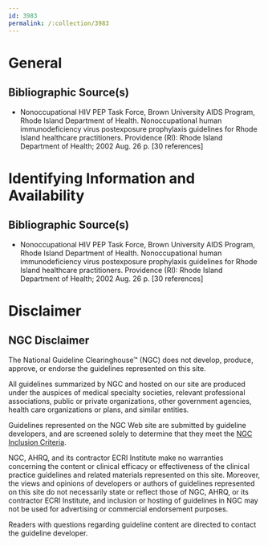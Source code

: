 ```yaml
---
id: 3983
permalink: /:collection/3983
---
```


# General

## Bibliographic Source(s)

- Nonoccupational HIV PEP Task Force, Brown University AIDS Program, Rhode Island Department of Health. Nonoccupational human immunodeficiency virus postexposure prophylaxis guidelines for Rhode Island healthcare practitioners. Providence (RI): Rhode Island Department of Health; 2002 Aug. 26 p. [30 references]

# Identifying Information and Availability

## Bibliographic Source(s)

- Nonoccupational HIV PEP Task Force, Brown University AIDS Program, Rhode Island Department of Health. Nonoccupational human immunodeficiency virus postexposure prophylaxis guidelines for Rhode Island healthcare practitioners. Providence (RI): Rhode Island Department of Health; 2002 Aug. 26 p. [30 references]

# Disclaimer

## NGC Disclaimer

The National Guideline Clearinghouse™ (NGC) does not develop, produce, approve, or endorse the guidelines represented on this site.

All guidelines summarized by NGC and hosted on our site are produced under the auspices of medical specialty societies, relevant professional associations, public or private organizations, other government agencies, health care organizations or plans, and similar entities.

Guidelines represented on the NGC Web site are submitted by guideline developers, and are screened solely to determine that they meet the [NGC Inclusion Criteria](/help-and-about/summaries/inclusion-criteria).

NGC, AHRQ, and its contractor ECRI Institute make no warranties concerning the content or clinical efficacy or effectiveness of the clinical practice guidelines and related materials represented on this site. Moreover, the views and opinions of developers or authors of guidelines represented on this site do not necessarily state or reflect those of NGC, AHRQ, or its contractor ECRI Institute, and inclusion or hosting of guidelines in NGC may not be used for advertising or commercial endorsement purposes.

Readers with questions regarding guideline content are directed to contact the guideline developer.

